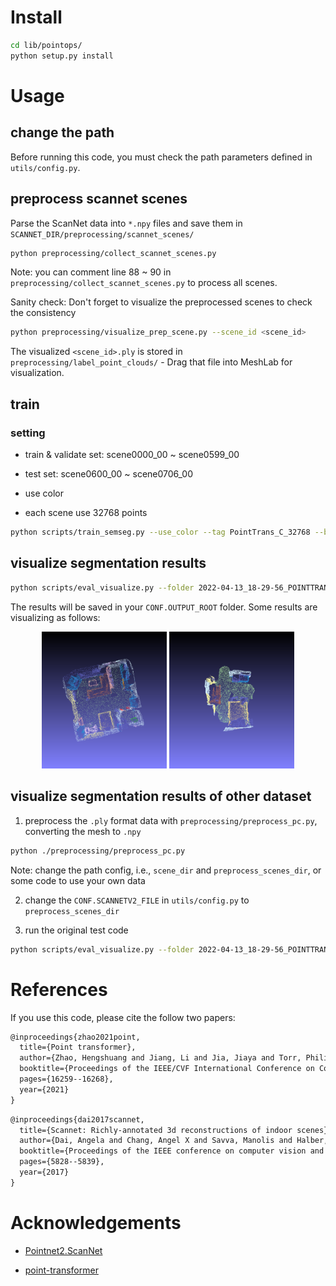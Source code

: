 # Install

```bash
cd lib/pointops/
python setup.py install
```

# Usage

## change the path

Before running this code, you must check the path parameters defined in `utils/config.py`.

## preprocess scannet scenes

Parse the ScanNet data into `*.npy` files and save them in `SCANNET_DIR/preprocessing/scannet_scenes/`

```bash
python preprocessing/collect_scannet_scenes.py
```

Note: you can comment line 88 ~ 90 in `preprocessing/collect_scannet_scenes.py` to process all scenes. 

Sanity check: Don't forget to visualize the preprocessed scenes to check the consistency

```bash
python preprocessing/visualize_prep_scene.py --scene_id <scene_id>
```

The visualized `<scene_id>.ply` is stored in `preprocessing/label_point_clouds/` - Drag that file into MeshLab for visualization.

## train

### setting

- train & validate set: scene0000_00 ~ scene0599_00

- test set: scene0600_00 ~ scene0706_00

- use color

- each scene use 32768 points

```bash
python scripts/train_semseg.py --use_color --tag PointTrans_C_32768 --batch_size 24 --epoch 200 --npoint 32768
```

## visualize segmentation results

```bash
python scripts/eval_visualize.py --folder 2022-04-13_18-29-56_POINTTRANS_C_32768 --use_color --npoints 32768 --scene_id scene0654_00
```

The results will be saved in your `CONF.OUTPUT_ROOT` folder. Some results are visualizing as follows:

<center>
<img src="./img/scene0000_00.png" width=200px> <img src="./img/scene0652_00.png" width=200px>
</center>

## visualize segmentation results of other dataset

1. preprocess the `.ply` format data with `preprocessing/preprocess_pc.py`, converting the mesh to `.npy`

```bash
python ./preprocessing/preprocess_pc.py
```

Note: change the path config, i.e., `scene_dir` and `preprocess_scenes_dir`, or some code to use your own data

2. change the `CONF.SCANNETV2_FILE` in `utils/config.py` to `preprocess_scenes_dir`

3. run the original test code

```bash
python scripts/eval_visualize.py --folder 2022-04-13_18-29-56_POINTTRANS_C_32768 --use_color --npoints 32768 --scene_id scene_name
```

# References

If you use this code, please cite the follow two papers:

```txt
@inproceedings{zhao2021point,
  title={Point transformer},
  author={Zhao, Hengshuang and Jiang, Li and Jia, Jiaya and Torr, Philip HS and Koltun, Vladlen},
  booktitle={Proceedings of the IEEE/CVF International Conference on Computer Vision},
  pages={16259--16268},
  year={2021}
}
```

```txt
@inproceedings{dai2017scannet,
  title={Scannet: Richly-annotated 3d reconstructions of indoor scenes},
  author={Dai, Angela and Chang, Angel X and Savva, Manolis and Halber, Maciej and Funkhouser, Thomas and Nie{\ss}ner, Matthias},
  booktitle={Proceedings of the IEEE conference on computer vision and pattern recognition},
  pages={5828--5839},
  year={2017}
}
```

# Acknowledgements

* [Pointnet2.ScanNet](https://github.com/daveredrum/Pointnet2.ScanNet)

* [point-transformer](https://github.com/POSTECH-CVLab/point-transformer/tree/8d2a38998f1ed8cd6d03fe1b671440724aa269c8)